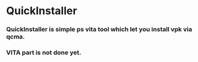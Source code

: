 # QuickInstaller
### QuickInstaller is simple ps vita tool which let you install vpk via qcma.
### VITA part is not done yet.